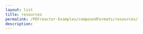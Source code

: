 ```yaml
---
layout: list
title: resources
permalink: /PDFreactor-Examples/compoundFormats/resources/
description: 
---
```





